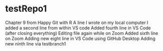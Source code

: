 # testRepo1
Chapter 9 from Happy Git with R
A line I wrote on my local computer
I added a second line from within VS code
Added fourth line in VS Code (after closing everything)
Editing file again while on Zoom
Added sixth line on Zoom
Adding new eight line in VS Code using GitHub Desktop
Adding new ninth line via testbranch1
